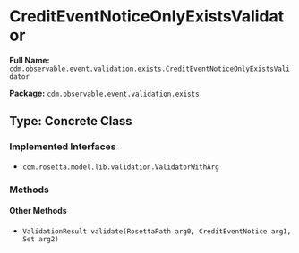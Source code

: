# CreditEventNoticeOnlyExistsValidator

**Full Name:** `cdm.observable.event.validation.exists.CreditEventNoticeOnlyExistsValidator`

**Package:** `cdm.observable.event.validation.exists`

## Type: Concrete Class

### Implemented Interfaces

- `com.rosetta.model.lib.validation.ValidatorWithArg`

### Methods

#### Other Methods

- `ValidationResult validate(RosettaPath arg0, CreditEventNotice arg1, Set arg2)`


